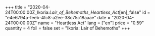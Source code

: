 +++
title = "2020-04-24T00:00:00Z_Ikoria:_Lair_of_Behemoths_Heartless_Act_[en]_false"
id = "e4e6794a-feeb-4fc8-a2ee-38c75c18aaae"
date = "2020-04-24T00:00:00Z"
name = "Heartless Act"
lang = ["en"]
price = "0.59"
quantity = 4
foil = false
set = "Ikoria: Lair of Behemoths"
+++
